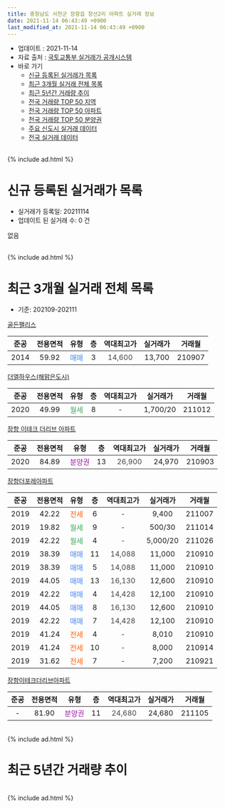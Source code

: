 ```yaml
---
title: 충청남도 서천군 장항읍 창선2리 아파트 실거래 정보
date: 2021-11-14 06:43:49 +0900
last_modified_at: 2021-11-14 06:43:49 +0900
---
```


* 업데이트 : 2021-11-14
* 자료 출처 : [국토교통부 실거래가 공개시스템](http://rt.molit.go.kr)
* 바로 가기
    * [신규 등록된 실거래가 목록](#신규-등록된-실거래가-목록)
    * [최근 3개월 실거래 전체 목록](#최근-3개월-실거래-전체-목록)
    * [최근 5년간 거래량 추이](#최근-5년간-거래량-추이)
    * [전국 거래량 TOP 50 지역](https://inasie.github.io/apt-trade-info/최근-3개월-전국에서-가장-거래가-많이-발생한-지역)
    * [전국 거래량 TOP 50 아파트](https://inasie.github.io/apt-trade-info/최근-3개월-전국에서-가장-거래가-많이-발생한-아파트)
    * [전국 거래량 TOP 50 분양권](https://inasie.github.io/apt-trade-info/최근-3개월-전국에서-가장-거래가-많이-발생한-분양권)
    * [주요 신도시 실거래 데이터](https://inasie.github.io/apt-trade-info/주요-신도시)
    * [전국 실거래 데이터](https://inasie.github.io/apt-trade-info/전국)
<br>
{% include ad.html %}
<br>

# 신규 등록된 실거래가 목록
* 실거래가 등록일: 20211114
* 업데이트 된 실거래 수: 0 건

없음

<br>
{% include ad.html %}
<br>

# 최근 3개월 실거래 전체 목록
* 기준: 202109-202111


[골든팰리스](https://search.naver.com/search.naver?query=%EC%B6%A9%EC%B2%AD%EB%82%A8%EB%8F%84+%EC%84%9C%EC%B2%9C%EA%B5%B0+%EC%9E%A5%ED%95%AD%EC%9D%8D+%EC%B0%BD%EC%84%A02%EB%A6%AC+%EA%B3%A8%EB%93%A0%ED%8C%B0%EB%A6%AC%EC%8A%A4)

|준공|전용면적|유형|층|역대최고가|실거래가|거래월|
|:---:|:---:|:---:|:---:|:---:|:---:|:---:|
|2014|59.92|<span style="color:#4285f3">매매</span>|3|<span style="color:#444444">14,600</span>|13,700|210907|

[더엘하우스(해맑은도시)](https://search.naver.com/search.naver?query=%EC%B6%A9%EC%B2%AD%EB%82%A8%EB%8F%84+%EC%84%9C%EC%B2%9C%EA%B5%B0+%EC%9E%A5%ED%95%AD%EC%9D%8D+%EC%B0%BD%EC%84%A02%EB%A6%AC+%EB%8D%94%EC%97%98%ED%95%98%EC%9A%B0%EC%8A%A4%28%ED%95%B4%EB%A7%91%EC%9D%80%EB%8F%84%EC%8B%9C%29)

|준공|전용면적|유형|층|역대최고가|실거래가|거래월|
|:---:|:---:|:---:|:---:|:---:|:---:|:---:|
|2020|49.99|<span style="color:#34a853">월세</span>|8|<span style="color:#444444">-</span>|1,700/20|211012|

[장항 이테크 더리브 아파트](https://search.naver.com/search.naver?query=%EC%B6%A9%EC%B2%AD%EB%82%A8%EB%8F%84+%EC%84%9C%EC%B2%9C%EA%B5%B0+%EC%9E%A5%ED%95%AD%EC%9D%8D+%EC%B0%BD%EC%84%A02%EB%A6%AC+%EC%9E%A5%ED%95%AD+%EC%9D%B4%ED%85%8C%ED%81%AC+%EB%8D%94%EB%A6%AC%EB%B8%8C+%EC%95%84%ED%8C%8C%ED%8A%B8)

|준공|전용면적|유형|층|역대최고가|실거래가|거래월|
|:---:|:---:|:---:|:---:|:---:|:---:|:---:|
|2020|84.89|<span style="color:#9C11A5">분양권</span>|13|<span style="color:#444444">26,900</span>|24,970|210903|

[장항더포레아파트](https://search.naver.com/search.naver?query=%EC%B6%A9%EC%B2%AD%EB%82%A8%EB%8F%84+%EC%84%9C%EC%B2%9C%EA%B5%B0+%EC%9E%A5%ED%95%AD%EC%9D%8D+%EC%B0%BD%EC%84%A02%EB%A6%AC+%EC%9E%A5%ED%95%AD%EB%8D%94%ED%8F%AC%EB%A0%88%EC%95%84%ED%8C%8C%ED%8A%B8)

|준공|전용면적|유형|층|역대최고가|실거래가|거래월|
|:---:|:---:|:---:|:---:|:---:|:---:|:---:|
|2019|42.22|<span style="color:#ff5a00">전세</span>|6|<span style="color:#444444">-</span>|9,400|211007|
|2019|19.82|<span style="color:#34a853">월세</span>|9|<span style="color:#444444">-</span>|500/30|211014|
|2019|42.22|<span style="color:#34a853">월세</span>|4|<span style="color:#444444">-</span>|5,000/20|211026|
|2019|38.39|<span style="color:#4285f3">매매</span>|11|<span style="color:#444444">14,088</span>|11,000|210910|
|2019|38.39|<span style="color:#4285f3">매매</span>|5|<span style="color:#444444">14,088</span>|11,000|210910|
|2019|44.05|<span style="color:#4285f3">매매</span>|13|<span style="color:#444444">16,130</span>|12,600|210910|
|2019|42.22|<span style="color:#4285f3">매매</span>|4|<span style="color:#444444">14,428</span>|12,100|210910|
|2019|44.05|<span style="color:#4285f3">매매</span>|8|<span style="color:#444444">16,130</span>|12,600|210910|
|2019|42.22|<span style="color:#4285f3">매매</span>|7|<span style="color:#444444">14,428</span>|12,100|210910|
|2019|41.24|<span style="color:#ff5a00">전세</span>|4|<span style="color:#444444">-</span>|8,010|210910|
|2019|41.24|<span style="color:#ff5a00">전세</span>|10|<span style="color:#444444">-</span>|8,000|210914|
|2019|31.62|<span style="color:#ff5a00">전세</span>|7|<span style="color:#444444">-</span>|7,200|210921|

[장항이테크더리브아파트](https://search.naver.com/search.naver?query=%EC%B6%A9%EC%B2%AD%EB%82%A8%EB%8F%84+%EC%84%9C%EC%B2%9C%EA%B5%B0+%EC%9E%A5%ED%95%AD%EC%9D%8D+%EC%B0%BD%EC%84%A02%EB%A6%AC+%EC%9E%A5%ED%95%AD%EC%9D%B4%ED%85%8C%ED%81%AC%EB%8D%94%EB%A6%AC%EB%B8%8C%EC%95%84%ED%8C%8C%ED%8A%B8)

|준공|전용면적|유형|층|역대최고가|실거래가|거래월|
|:---:|:---:|:---:|:---:|:---:|:---:|:---:|
|-|81.90|<span style="color:#9C11A5">분양권</span>|11|<span style="color:#444444">24,680</span>|24,680|211105|


<br>
{% include ad.html %}
<br>

# 최근 5년간 거래량 추이


<div style="width:100%;">
    <canvas id="deal_progress" height="200"></canvas>
</div>

<script>
new Chart(document.getElementById("deal_progress"), {
    type: 'line',
    data: {
        labels: ['201611','201612','201701','201702','201703','201704','201705','201706','201707','201708','201709','201710','201711','201712','201801','201802','201803','201804','201805','201806','201807','201808','201809','201810','201811','201812','201901','201902','201903','201904','201905','201906','201907','201908','201909','201910','201911','201912','202001','202002','202003','202004','202005','202006','202007','202008','202009','202010','202011','202012','202101','202102','202103','202104','202105','202106','202107','202108','202109','202110','202111'],
        datasets: [{
            label: '매매',
            pointRadius: 1,
            data: [1, 0, 0, 1, 0, 0, 0, 0, 0, 0, 1, 0, 0, 0, 0, 0, 1, 0, 0, 2, 0, 1, 0, 3, 6, 6, 0, 2, 2, 1, 0, 1, 111, 0, 3, 1, 3, 0, 1, 4, 3, 0, 8, 57, 11, 10, 13, 10, 10, 6, 3, 3, 1, 0, 4, 1, 2, 1, 8, 0, 1],
            borderColor: "rgba(255, 201, 14, 1)",
            backgroundColor: "rgba(255, 201, 14, 0.5)",
            fill: false,
            lineTension: 0
        },{
            label: '전월세',
            pointRadius: 1,
            data: [0, 0, 0, 0, 0, 0, 1, 1, 0, 0, 0, 0, 0, 0, 0, 0, 0, 0, 0, 0, 0, 0, 0, 0, 0, 0, 0, 0, 0, 0, 15, 11, 10, 7, 9, 2, 0, 0, 1, 2, 0, 1, 0, 0, 1, 4, 2, 4, 2, 3, 1, 0, 0, 0, 4, 0, 2, 1, 3, 4, 0],
            borderColor: "rgba(0, 141, 185, 1)",
            backgroundColor: "rgba(0, 141, 185, 0.5)",
            fill: false,
            lineTension: 0
        }
        ]
    },
    options: {
        responsive: true,
        title: {
            display: false
        },
        tooltips: {
            mode: 'index',
            intersect: false
        },
        hover: {
            mode: 'nearest',
            intersect: true
        },
        scales: {
            xAxes: [{
                display: true,
                scaleLabel: {
                    display: true,
                    labelString: '년/월'
                }
            }],
            yAxes: [{
                display: true,
                ticks: {
                    suggestedMin: 0,
                },
                scaleLabel: {
                    display: true,
                    labelString: '실거래 수'
                }
            }]
        }
    }
});

</script>


<br>
{% include ad.html %}
<br>


